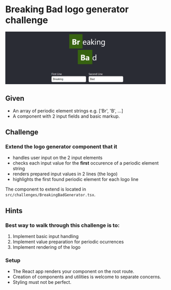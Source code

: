 # Breaking Bad logo generator challenge

![Drag Racing](public/img/breaking_bad_example.png)

## Given
- An array of periodic element strings e.g. ['Br', 'B', ...]
- A component with 2 input fields and basic markup.

##  Challenge
### Extend the logo generator component that it

 - handles user input on the 2 input elements
 - checks each input value for the **first** occurence of a periodic element string
 - renders prepared input values in 2 lines (the logo)
 - highlights the first found periodic element for each logo line

The component to extend is located in `src/challenges/BreakingBadGenerator.tsx`.

## Hints

### Best way to walk through this challenge is to:
1. Implement basic input handling
2. Implement value preparation for periodic ocurrences
3. Implement rendering of the logo

### Setup
- The React app renders your component on the root route.
- Creation of components and utilities is welcome to separate concerns.
- Styling must not be perfect.